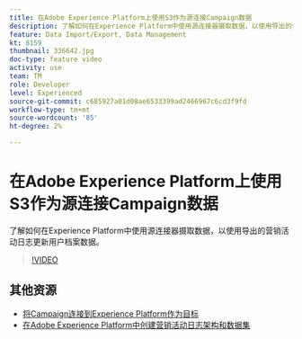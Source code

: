 ```yaml
---
title: 在Adobe Experience Platform上使用S3作为源连接Campaign数据
description: 了解如何在Experience Platform中使用源连接器摄取数据，以使用导出的营销活动日志更新用户档案数据。
feature: Data Import/Export, Data Management
kt: 8159
thumbnail: 336642.jpg
doc-type: feature video
activity: use
team: TM
role: Developer
level: Experienced
source-git-commit: c685927a01d08ae6533399ad2466967c6cd3f9fd
workflow-type: tm+mt
source-wordcount: '85'
ht-degree: 2%

---
```



# 在Adobe Experience Platform上使用S3作为源连接Campaign数据

了解如何在Experience Platform中使用源连接器摄取数据，以使用导出的营销活动日志更新用户档案数据。

>[!VIDEO](https://video.tv.adobe.com/v/336642?quality=12)

## 其他资源

* [将Campaign连接到Experience Platform作为目标](/help/tutorial-integrate-with-experience-platform/connect-campaign-to-experience-platform-as-destination.md)
* [在Adobe Experience Platform中创建营销活动日志架构和数据集](/help/tutorial-integrate-with-experience-platform/create-a-campaign-logs-schema-and-dataset-in-experience-platform.md)

